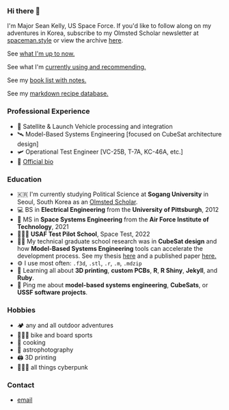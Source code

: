 ### Hi there 👋
I'm Major Sean Kelly, US Space Force.
If you'd like to follow along on my adventures in Korea, subscribe to my Olmsted Scholar newsletter at <a href="http://www.spaceman.style">spaceman.style</a> or view the archive [here](newsletter_archive.md). 

See [what I'm up to now.](now.md)

See what I'm [currently using and recommending.](uses.md)

See my [book list with notes.](books.md)

See my [markdown recipe database.](recipes.md)


### Professional Experience
- 🚀 Satellite & Launch Vehicle processing and integration
- 🛰️ Model-Based Systems Engineering [focused on CubeSat architecture design]
- 🛩️ Operational Test Engineer [VC-25B, T-7A, KC-46A, etc.]
- 📜 <a href="docs/official_bio.pdf">Official bio</a>
  
### Education
- 🇰🇷 I'm currently studying Political Science at **Sogang University** in Seoul, South Korea as an [Olmsted Scholar](https://olmstedfoundation.org).
- 💻 BS in **Electrical Engineering** from the **University of Pittsburgh**, 2012
- 🚀 MS in **Space Systems Engineering** from the **Air Force Institute of Technology**, 2021
- 🧑🏼‍🚀 **USAF Test Pilot School**, Space Test, 2022
- 👨‍🔬 My technical graduate school research was in **CubeSat design** and how **Model-Based Systems Engineering** tools can accelerate the development process. See my thesis <a href="docs/CubeSat thesis.pdf">here</a> and a published paper <a href="docs/CubeSat paper.pdf">here.</a>
- ⚙️ I use most often: `.f3d`, `.stl`, `.r`, `.m`, `.mdzip`
- 🌱 Learning all about **3D printing**, **custom PCBs**, **R**, **R Shiny**, **Jekyll**, and **Ruby**.
- 💬 Ping me about **model-based systems engineering**, **CubeSats**, or **USSF software projects**.

### Hobbies
- 🏕 any and all outdoor adventures
- 🚵🏼‍♂️ bike and board sports
- 🍜 cooking
- 🔭 astrophotography
- 🖨 3D printing
- 👨🏼‍🎤 all things cyberpunk

### Contact
- <a href="mailto:seanrkelly35@gmail.com">email</a>
